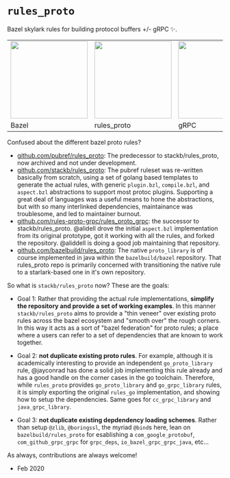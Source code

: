 # `rules_proto`

Bazel skylark rules for building protocol buffers +/- gRPC :sparkles:.

<table border="0"><tr>
<td><img src="https://bazel.build/images/bazel-icon.svg" height="180"/></td>
<td><img src="https://github.com/pubref/rules_protobuf/blob/master/images/wtfcat.png" height="180"/></td>
<td><img src="https://avatars2.githubusercontent.com/u/7802525?v=4&s=400" height="180"/></td>
</tr><tr>
<td>Bazel</td>
<td>rules_proto</td>
<td>gRPC</td>
</tr></table>

Confused about the different bazel proto rules?

- [github.com/pubref/rules_proto](https://github.com/pubref/rules_proto): The
  predecessor to stackb/rules_proto, now archived and not under development.
- [github.com/stackb/rules_proto](https://github.com/stackb/rules_proto): The
  pubref ruleset was re-written basically from scratch, using a set of golang
  based templates to generate the actual rules, with generic `plugin.bzl`,
  `compile.bzl`, and `aspect.bzl` abstractions to support most protoc plugins.
  Supporting a great deal of languages was a useful means to hone the
  abstractions, but with so many interlinked dependencies, maintainance was
  troublesome, and led to maintainer burnout.
- [github.com/rules-proto-grpc/rules_proto_grpc](https://github.com/rules-proto-grpc/rules_proto_grpc):
  the successor to stackb/rules_proto. @alidell drove the initial `aspect.bzl`
  implementation from its original prototype, got it working with all the rules,
  and forked the repository.  @aliddell is doing a good job maintaining that
  repository.
- [github.com/bazelbuild/rules_proto](https://github.com/bazelbuild/rules_proto):
  The native `proto_library` is of course implemented in java within the
  `bazelbuild/bazel` repository.  That rules_proto repo is primarily concerned
  with transitioning the native rule to a starlark-based one in it's own
  repository.

So what is `stackb/rules_proto` now?  These are the goals:

* Goal 1: Rather that providing the actual rule implementations, **simplify the
  repository and provide a set of working examples**.  In this manner
  `stackb/rules_proto` aims to provide a "thin veneer" over existing proto rules
  across the bazel ecosystem and "smooth over" the rough corners.  In this way
  it acts as a sort of "bazel federation" for proto rules; a place where a users
  can refer to a set of dependencies that are known to work together.

* Goal 2: **not duplicate existing proto rules**.  For example, although it is
  academically interesting to provide an independent `go_proto_library` rule,
  @jayconrad has done a solid job implementing this rule already and has a good
  handle on the corner cases in the go toolchain.  Therefore, while
  `rules_proto` provides `go_proto_library` and `go_grpc_library` rules, it is
  simply exporting the original `rules_go` implementation, and showing how to
  setup the dependencies.  Same goes for `cc_grpc_library` and
  `java_grpc_library`.

* Goal 3: **not duplicate existing depdendency loading schemes**.  Rather than
  setup `@zlib`, `@boringssl`, the myriad `@bind`s here, lean on
  `bazelbuild/rules_proto` for esablishing a `com_google_protobuf`,
  `com_github_grpc_grpc` for `grpc_deps`, `io_bazel_grpc_grpc_java`, etc...

As always, contributions are always welcome!

- Feb 2020